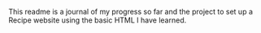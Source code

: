 This readme is a journal of my progress so far and the project to set up a
Recipe website using the basic HTML I have learned. 
